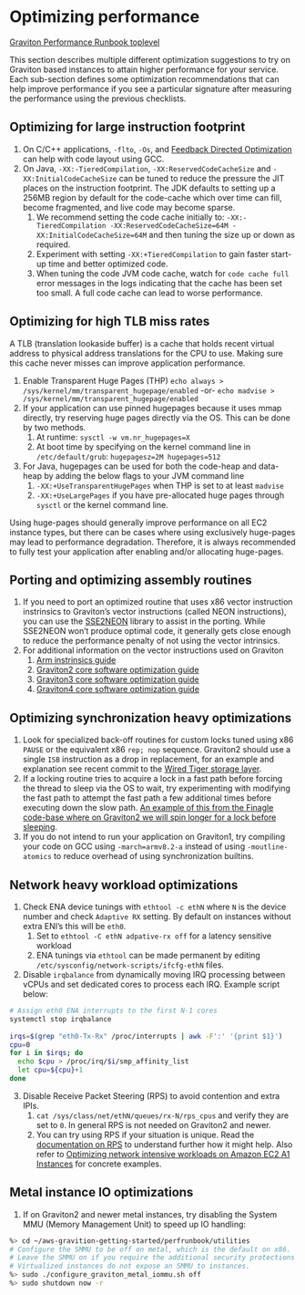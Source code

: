# Optimizing performance

[Graviton Performance Runbook toplevel](./README.md)

This section describes multiple different optimization suggestions to try on Graviton based instances to attain higher performance for your service.  Each sub-section defines some optimization recommendations that can help improve performance if you see a particular signature after measuring the performance using the previous checklists.

## Optimizing for large instruction footprint

1. On C/C++ applications, `-flto`, `-Os`, and [Feedback Directed Optimization](https://gcc.gnu.org/wiki/AutoFDO/Tutorial) can help with code layout using GCC.
2. On Java, `-XX:-TieredCompilation`, `-XX:ReservedCodeCacheSize` and `-XX:InitialCodeCacheSize` can be tuned to reduce the pressure the JIT places on the instruction footprint. The JDK defaults to setting up a 256MB region by default for the code-cache which over time can fill, become fragmented, and live code may become sparse.
    1. We recommend setting the code cache initially to: `-XX:-TieredCompilation -XX:ReservedCodeCacheSize=64M -XX:InitialCodeCacheSize=64M` and then tuning the size up or down as required.
    2. Experiment with setting `-XX:+TieredCompilation` to gain faster start-up time and better optimized code.
    3. When tuning the code JVM code cache, watch for `code cache full` error messages in the logs indicating that the cache has been set too small.  A full code cache can lead to worse performance.

## Optimizing for high TLB miss rates

A TLB (translation lookaside buffer) is a cache that holds recent virtual address to physical address translations for the CPU to use.  Making sure this cache never misses can improve application performance.

1. Enable Transparent Huge Pages (THP)
     `echo always > /sys/kernel/mm/transparent_hugepage/enabled` -or- `echo madvise > /sys/kernel/mm/transparent_hugepage/enabled` 
2. If your application can use pinned hugepages because it uses mmap directly, try reserving huge pages directly via the OS.  This can be done by two methods.
    1. At runtime: `sysctl -w vm.nr_hugepages=X`
    2. At boot time by specifying on the kernel command line in `/etc/default/grub`: `hugepagesz=2M hugepages=512`
3. For Java, hugepages can be used for both the code-heap and data-heap by adding the below flags to your JVM command line
   1. `-XX:+UseTransparentHugePages` when THP is set to at least `madvise`
   2. `-XX:+UseLargePages` if you have pre-allocated huge pages through `sysctl` or the kernel command line.

Using huge-pages should generally improve performance on all EC2 instance types, but there can be cases where using exclusively
huge-pages may lead to performance degradation.  Therefore, it is always recommended to fully test your application after enabling and/or
allocating huge-pages.

## Porting and optimizing assembly routines

1. If you need to port an optimized routine that uses x86 vector instruction instrinsics to Graviton’s vector instructions (called NEON instructions), you can use the [SSE2NEON](https://github.com/DLTcollab/sse2neon) library to assist in the porting.  While SSE2NEON won’t produce optimal code, it generally gets close enough to reduce the performance penalty of not using the vector intrinsics.
2. For additional information on the vector instructions used on Graviton
    1. [Arm instrinsics guide](https://developer.arm.com/architectures/instruction-sets/intrinsics/)
    2. [Graviton2 core software optimization guide](https://developer.arm.com/documentation/pjdoc466751330-9707/2-0)
    3. [Graviton3 core software optimization guide](https://developer.arm.com/documentation/pjdoc466751330-9685/latest/)
    4. [Graviton4 core software optimization guide](https://developer.arm.com/documentation/PJDOC-466751330-593177/latest/)

## Optimizing synchronization heavy optimizations

1. Look for specialized back-off routines for custom locks tuned using x86 `PAUSE` or the equivalent x86 `rep; nop` sequence. Graviton2 should use a single `ISB` instruction as a drop in replacement, for an example and explanation see recent commit to the [Wired Tiger storage layer](https://github.com/wiredtiger/wiredtiger/pull/6080/files#diff-08a92383c3904f531b067c488d6d6e34ddad0e3008313982b1b0712c0c3a7598).
2. If a locking routine tries to acquire a lock in a fast path before forcing the thread to sleep via the OS to wait, try experimenting with modifying the fast path to attempt the fast path a few additional times before executing down the slow path. [An example of this from the Finagle code-base where on Graviton2 we will spin longer for a lock before sleeping](https://github.com/twitter/finagle/blob/develop/finagle-stats-core/src/main/scala/com/twitter/finagle/stats/NonReentrantReadWriteLock.scala).
3. If you do not intend to run your application on Graviton1, try compiling your code on GCC using `-march=armv8.2-a` instead of using `-moutline-atomics` to reduce overhead of using synchronization builtins.

## Network heavy workload optimizations

1. Check ENA device tunings with `ethtool -c ethN` where `N` is the device number and check `Adaptive RX` setting. By default on instances without extra ENI’s this will be `eth0`.
    1. Set to `ethtool -C ethN adpative-rx off` for a latency sensitive workload
    2. ENA tunings via `ethtool` can be made permanent by editing `/etc/sysconfig/network-scripts/ifcfg-ethN` files.
2. Disable `irqbalance` from dynamically moving IRQ processing between vCPUs and set dedicated cores to process each IRQ.  Example script below:
  ```bash
  # Assign eth0 ENA interrupts to the first N-1 cores
  systemctl stop irqbalance
    
  irqs=$(grep "eth0-Tx-Rx" /proc/interrupts | awk -F':' '{print $1}')
  cpu=0
  for i in $irqs; do
    echo $cpu > /proc/irq/$i/smp_affinity_list
    let cpu=${cpu}+1
  done
  ```
3. Disable Receive Packet Steering (RPS) to avoid contention and extra IPIs. 
    1.  `cat /sys/class/net/ethN/queues/rx-N/rps_cpus` and verify they are set to `0`. In general RPS is not needed on Graviton2 and newer.
    2. You can try using RPS if your situation is unique.  Read the [documentation on RPS](https://www.kernel.org/doc/Documentation/networking/scaling.txt) to understand further how it might help. Also refer to [Optimizing network intensive workloads on Amazon EC2 A1 Instances](https://aws.amazon.com/blogs/compute/optimizing-network-intensive-workloads-on-amazon-ec2-a1-instances/) for concrete examples.

## Metal instance IO optimizations

1. If on Graviton2 and newer metal instances, try disabling the System MMU (Memory Management Unit) to speed up IO handling:
  ```bash
  %> cd ~/aws-gravition-getting-started/perfrunbook/utilities
  # Configure the SMMU to be off on metal, which is the default on x86.
  # Leave the SMMU on if you require the additional security protections it offers.
  # Virtualized instances do not expose an SMMU to instances.
  %> sudo ./configure_graviton_metal_iommu.sh off
  %> sudo shutdown now -r
  ```

